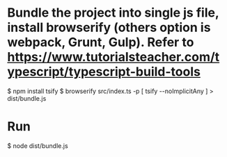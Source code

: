 # Bundle the project into single js file, install browserify (others option is webpack, Grunt, Gulp). Refer to https://www.tutorialsteacher.com/typescript/typescript-build-tools

$ npm install tsify
$ browserify src/index.ts -p [ tsify --noImplicitAny ] > dist/bundle.js

# Run
$ node dist/bundle.js